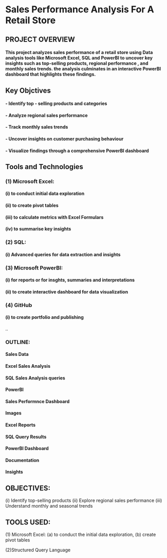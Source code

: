 # Sales Performance Analysis For A Retail Store

## PROJECT OVERVIEW

####  This project analyzes sales performance of a retail store using Data analysis tools like Microsoft Excel, SQL and PowerBI to uncover key insights such as top-selling products, regional performance , and monthly sales trends. the analysis culminates in an interactive PowerBI dashboard that highlights these findings.

## Key Objctives

#### - Identify top - selling products and categories

#### - Analyze regional sales performance

#### - Track monthly sales trends

#### - Uncover insights on customer purchasing behaviour

#### - Visualize findings through a comprehensive PowerBI dashboard

## Tools and Technologies

### (1) Microsoft Excel:

#### (i) to conduct initial data exploration 

#### (ii) to create pivot tables

#### (iii) to calculate metrics with Excel Formulars

#### (iv) to summarise key insights

### (2) SQL: 

#### (i) Advanced queries for data extraction and insights

### (3)  Microsoft PowerBI: 

#### (i) for reports or for insghts, summaries and interpretations

#### (ii) to create interactive dashboard for data visualization 

### (4) GitHub

#### (i) to create portfolio and publishing 

..
### OUTLINE:

#### Sales Data

#### Excel Sales Analysis

#### SQL Sales Analysis queries

#### PowerBI

#### Sales Performnce Dashboard

#### Images

#### Excel Reports

#### SQL Query Results

#### PowerBI Dashboard

#### Documentation

#### Insights


## OBJECTIVES:
(i) Identify top-selling products
(ii) Explore regional sales performance
(iii) Understand monthly and seasonal trends

## TOOLS USED:
(1) Microsoft Excel:
(a) to conduct the initial data exploration,
(b) create pivot tables

(2)Structured Query Language

 
 
